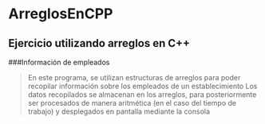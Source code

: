 # ArreglosEnCPP
## Ejercicio utilizando arreglos en C++
###Información de empleados
> En este programa, se utilizan estructuras de arreglos para poder  recopilar información sobre los empleados de un establecimiento
Los datos recopilados se almacenan en los arreglos, para posteriormente ser procesados de manera aritmética (en el caso del tiempo de trabajo) y desplegados en pantalla mediante la consola
